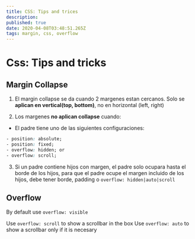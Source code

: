 ```yaml
---
title: CSS: Tips and trices
description: 
published: true
date: 2020-04-08T03:48:51.265Z
tags: margin, css, overflow
---
```


# Css: Tips and tricks

## Margin Collapse

1. El margin collapse se da cuando 2 margenes estan cercanos.
Solo se **aplican en vertical(top, bottom)**, no en horizontal (left, right)

2. Los margenes **no aplican collapse** cuando:
 - El padre tiene uno de las siguientes configuraciones:
```css
- position: absolute; 
- position: fixed; 
- overflow: hidden; or
- overflow: scroll;
```

3. Si un padre contiene hijos con margen, el padre solo ocupara hasta el borde de los hijos, para que el padre ocupe el margen incluido de los hijos, debe tener borde, padding o `overflow: hidden|auto|scroll`


## Overflow

By default use `overflow: visible`

Use `overflow: scroll` to show a scrollbar in the box
Use `overflow: auto` to show a scrollbar only if it is necesary
